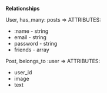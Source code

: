 **Relationships**

User, has_many: posts => ATTRIBUTES:

- :name - string
- email - string
- password - string
- friends - array

Post, belongs_to :user => ATTRIBUTES:

- user_id
- image
- text

